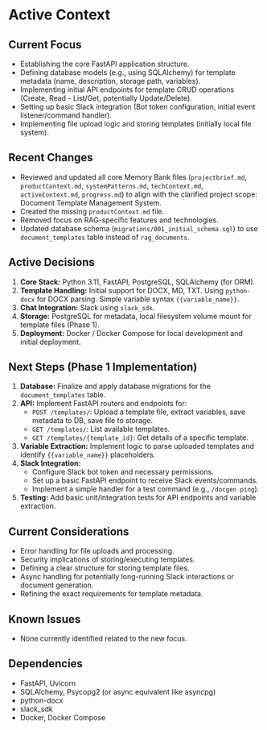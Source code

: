 # Active Context

## Current Focus
-   Establishing the core FastAPI application structure.
-   Defining database models (e.g., using SQLAlchemy) for template metadata (name, description, storage path, variables).
-   Implementing initial API endpoints for template CRUD operations (Create, Read - List/Get, potentially Update/Delete).
-   Setting up basic Slack integration (Bot token configuration, initial event listener/command handler).
-   Implementing file upload logic and storing templates (initially local file system).

## Recent Changes
-   Reviewed and updated all core Memory Bank files (`projectbrief.md`, `productContext.md`, `systemPatterns.md`, `techContext.md`, `activeContext.md`, `progress.md`) to align with the clarified project scope: Document Template Management System.
-   Created the missing `productContext.md` file.
-   Removed focus on RAG-specific features and technologies.
-   Updated database schema (`migrations/001_initial_schema.sql`) to use `document_templates` table instead of `rag_documents`.

## Active Decisions
1.  **Core Stack:** Python 3.11, FastAPI, PostgreSQL, SQLAlchemy (for ORM).
2.  **Template Handling:** Initial support for DOCX, MD, TXT. Using `python-docx` for DOCX parsing. Simple variable syntax `{{variable_name}}`.
3.  **Chat Integration:** Slack using `slack_sdk`.
4.  **Storage:** PostgreSQL for metadata, local filesystem volume mount for template files (Phase 1).
5.  **Deployment:** Docker / Docker Compose for local development and initial deployment.

## Next Steps (Phase 1 Implementation)
1.  **Database:** Finalize and apply database migrations for the `document_templates` table.
2.  **API:** Implement FastAPI routers and endpoints for:
    *   `POST /templates/`: Upload a template file, extract variables, save metadata to DB, save file to storage.
    *   `GET /templates/`: List available templates.
    *   `GET /templates/{template_id}`: Get details of a specific template.
3.  **Variable Extraction:** Implement logic to parse uploaded templates and identify `{{variable_name}}` placeholders.
4.  **Slack Integration:**
    *   Configure Slack bot token and necessary permissions.
    *   Set up a basic FastAPI endpoint to receive Slack events/commands.
    *   Implement a simple handler for a test command (e.g., `/docgen ping`).
5.  **Testing:** Add basic unit/integration tests for API endpoints and variable extraction.

## Current Considerations
-   Error handling for file uploads and processing.
-   Security implications of storing/executing templates.
-   Defining a clear structure for storing template files.
-   Async handling for potentially long-running Slack interactions or document generation.
-   Refining the exact requirements for template metadata.

## Known Issues
-   None currently identified related to the new focus.

## Dependencies
-   FastAPI, Uvicorn
-   SQLAlchemy, Psycopg2 (or async equivalent like asyncpg)
-   python-docx
-   slack_sdk
-   Docker, Docker Compose 
